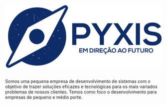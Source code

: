 <div align="center">
<img src="pyxis-logo-final.png" width="500em">
</div>

<br>

<p>Somos uma pequena empresa de desenvolvimento de sistemas com o objetivo de trazer soluções eficazes e tecnológicas para os mais variados problemas de nossos clientes. Temos como foco o desenvolvimento para empresas de pequeno e médio porte.</p>